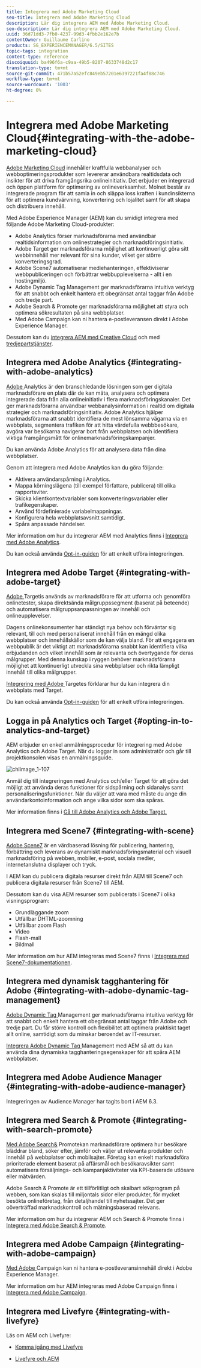 ```yaml
---
title: Integrera med Adobe Marketing Cloud
seo-title: Integrera med Adobe Marketing Cloud
description: Lär dig integrera AEM med Adobe Marketing Cloud.
seo-description: Lär dig integrera AEM med Adobe Marketing Cloud.
uuid: 36d71dd3-7fb0-4237-99d3-4fbb2e162e7b
contentOwner: Guillaume Carlino
products: SG_EXPERIENCEMANAGER/6.5/SITES
topic-tags: integration
content-type: reference
discoiquuid: ba496f6a-c9aa-49b5-8207-8633748d2c17
translation-type: tm+mt
source-git-commit: 471b57a52efc849eb57201e6397221fa4f88c746
workflow-type: tm+mt
source-wordcount: '1003'
ht-degree: 0%

---
```



# Integrera med Adobe Marketing Cloud{#integrating-with-the-adobe-marketing-cloud}

[Adobe Marketing Cloud](https://www.adobe.com/solutions/digital-marketing.html) innehåller kraftfulla webbanalyser och webboptimeringsprodukter som levererar användbara realtidsdata och insikter för att driva framgångsrika onlineinitiativ. Det erbjuder en integrerad och öppen plattform för optimering av onlineverksamhet. Molnet består av integrerade program för att samla in och släppa loss kraften i kundinsikterna för att optimera kundvärvning, konvertering och lojalitet samt för att skapa och distribuera innehåll.

Med Adobe Experience Manager (AEM) kan du smidigt integrera med följande Adobe Marketing Cloud-produkter:

* Adobe Analytics förser marknadsförarna med användbar realtidsinformation om onlinestrategier och marknadsföringsinitiativ.
* Adobe Target ger marknadsförarna möjlighet att kontinuerligt göra sitt webbinnehåll mer relevant för sina kunder, vilket ger större konverteringsgrad.
* Adobe Scene7 automatiserar mediehanteringen, effektiviserar webbpubliceringen och förbättrar webbupplevelserna - allt i en hostingmiljö.
* Adobe Dynamic Tag Management ger marknadsförarna intuitiva verktyg för att snabbt och enkelt hantera ett obegränsat antal taggar från Adobe och tredje part.
* Adobe Search &amp; Promote ger marknadsförarna möjlighet att styra och optimera sökresultaten på sina webbplatser.
* Med Adobe Campaign kan ni hantera e-postleveransen direkt i Adobe Experience Manager.

Dessutom kan du [integrera AEM med Creative Cloud](/help/assets/aem-cc-folder-sharing-best-practices.md) och med [tredjepartstjänster](/help/sites-administering/third-party-services.md).

## Integrera med Adobe Analytics {#integrating-with-adobe-analytics}

[Adobe ](https://www.omniture.com/en/products/analytics/sitecatalyst) Analytics är den branschledande lösningen som ger digitala marknadsförare en plats där de kan mäta, analysera och optimera integrerade data från alla onlineinitiativ i flera marknadsföringskanaler. Det ger marknadsförarna användbar webbanalysinformation i realtid om digitala strategier och marknadsföringsinitiativ. Adobe Analytics hjälper marknadsförarna att snabbt identifiera de mest lönsamma vägarna via en webbplats, segmentera trafiken för att hitta värdefulla webbbesökare, avgöra var besökarna navigerar bort från webbplatsen och identifiera viktiga framgångsmått för onlinemarknadsföringskampanjer.

Du kan använda Adobe Analytics för att analysera data från dina webbplatser.

Genom att integrera med Adobe Analytics kan du göra följande:

* Aktivera användarspårning i Analytics.
* Mappa körningslägena (till exempel författare, publicera) till olika rapportsviter.
* Skicka klientkontextvariabler som konverteringsvariabler eller trafikegenskaper.
* Använd fördefinierade variabelmappningar.
* Konfigurera hela webbplatsavsnitt samtidigt.
* Spåra anpassade händelser.

Mer information om hur du integrerar AEM med Analytics finns i [Integrera med Adobe Analytics](/help/sites-administering/adobeanalytics.md).

Du kan också använda [Opt-in-guiden](/help/sites-administering/opt-in.md) för att enkelt utföra integreringen.

## Integrera med Adobe Target {#integrating-with-adobe-target}

[Adobe ](https://www.omniture.com/en/products/conversion/test-and-target) Targetis används av marknadsförare för att utforma och genomföra onlinetester, skapa direktsända målgruppssegment (baserat på beteende) och automatisera målgruppsanpassningen av innehåll och onlineupplevelser.

Dagens onlinekonsumenter har ständigt nya behov och förväntar sig relevant, till och med personaliserat innehåll från en mängd olika webbplatser och innehållskällor som de kan välja bland. För att engagera en webbpublik är det viktigt att marknadsförarna snabbt kan identifiera vilka erbjudanden och vilket innehåll som är relevanta och övertygande för deras målgrupper. Med denna kunskap i ryggen behöver marknadsförarna möjlighet att kontinuerligt utveckla sina webbplatser och rikta lämpligt innehåll till olika målgrupper.

[Integrering med Adobe ](/help/sites-administering/target.md) Targetes förklarar hur du kan integrera din webbplats med Target.

Du kan också använda [Opt-in-guiden](/help/sites-administering/opt-in.md) för att enkelt utföra integreringen.

## Logga in på Analytics och Target {#opting-in-to-analytics-and-target}

AEM erbjuder en enkel anmälningsprocedur för integrering med Adobe Analytics och Adobe Target. När du loggar in som administratör och går till projektkonsolen visas en anmälningsguide.

![chlimage_1-107](assets/chlimage_1-107a.png)

Anmäl dig till integreringen med Analytics och/eller Target för att göra det möjligt att använda deras funktioner för sidspårning och sidanalys samt personaliseringsfunktioner. När du väljer att vara med måste du ange din användarkontoinformation och ange vilka sidor som ska spåras.

Mer information finns i [Gå till Adobe Analytics och Adobe Target.](/help/sites-administering/opt-in.md)

## Integrera med Scene7 {#integrating-with-scene}

[Adobe Scene7](https://www.adobe.com/products/scene7.html)  är en värdbaserad lösning för publicering, hantering, förbättring och leverans av dynamiskt marknadsföringsmaterial och visuell marknadsföring på webben, mobiler, e-post, sociala medier, internetanslutna displayer och tryck.

I AEM kan du publicera digitala resurser direkt från AEM till Scene7 och publicera digitala resurser från Scene7 till AEM.

Dessutom kan du visa AEM resurser som publicerats i Scene7 i olika visningsprogram:

* Grundläggande zoom
* Utfällbar DHTML-zoomning
* Utfällbar zoom Flash
* Video
* Flash-mall
* Bildmall

Mer information om hur AEM integreras med Scene7 finns i [Integrera med Scene7-dokumentationen](/help/sites-administering/scene7.md).

## Integrera med dynamisk tagghantering för Adobe {#integrating-with-adobe-dynamic-tag-management}

[Adobe Dynamic Tag ](https://www.adobe.com/solutions/digital-marketing/dynamic-tag-management.html) Management ger marknadsförarna intuitiva verktyg för att snabbt och enkelt hantera ett obegränsat antal taggar från Adobe och tredje part. Du får större kontroll och flexibilitet att optimera praktiskt taget allt online, samtidigt som du minskar beroendet av IT-resurser.

[Integrera Adobe Dynamic Tag ](/help/sites-administering/dtm.md) Management med AEM så att du kan använda dina dynamiska tagghanteringsegenskaper för att spåra AEM webbplatser.

## Integrera med Adobe Audience Manager {#integrating-with-adobe-audience-manager}

Integreringen av Audience Manager har tagits bort i AEM 6.3.

## Integrera med Search &amp; Promote {#integrating-with-search-promote}

[Med Adobe Search&amp;](https://www.omniture.com/en/products/conversion/search-and-promote) Promotekan marknadsförare optimera hur besökare bläddrar bland, söker efter, jämför och väljer ut relevanta produkter och innehåll på webbplatser och mobilsajter. Företag kan enkelt marknadsföra prioriterade element baserat på affärsmål och besökaravsikter samt automatisera försäljnings- och kampanjaktiviteter via KPI-baserade utlösare eller mätvärden.

Adobe Search &amp; Promote är ett tillförlitligt och skalbart sökprogram på webben, som kan skalas till miljontals sidor eller produkter, för mycket besökta onlineföretag, från detaljhandel till nyhetssajter. Det ger oöverträffad marknadskontroll och mätningsbaserad relevans.

Mer information om hur du integrerar AEM och Search &amp; Promote finns i [Integrera med Adobe Search &amp; Promote](/help/sites-administering/search-and-promote.md).

## Integrera med Adobe Campaign {#integrating-with-adobe-campaign}

[Med Adobe ](https://www.adobe.com/solutions/campaign-management.html) Campaign kan ni hantera e-postleveransinnehåll direkt i Adobe Experience Manager.

Mer information om hur AEM integreras med Adobe Campaign finns i [Integrera med Adobe Campaign](/help/sites-administering/campaignstandard.md).

## Integrera med Livefyre {#integrating-with-livefyre}

Läs om AEM och Livefyre:

* [Komma igång med Livefyre](https://answers.livefyre.com/developers/getting-started)

* [Livefyre och AEM](https://answers.livefyre.com/product/livefyre-for-adobe-experience-manager-aem/livefyre-for-adobe-experience-manager/)

